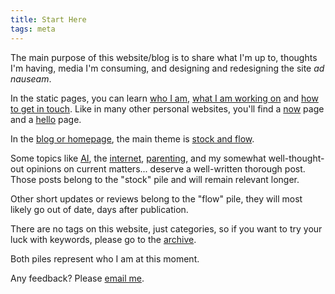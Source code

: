 ```yaml
---
title: Start Here
tags: meta
---
```


The main purpose of this website/blog is to share what I'm up to, thoughts I'm having, media I'm consuming, and designing and redesigning the site <em>ad nauseam</em>.

In the static pages, you can learn <a href="https://www.carlosrodrigo.com/about/">who I am</a>, <a href="https://www.carlosrodrigo.com/work/">what I am working on</a> and <a href="https://www.carlosrodrigo.com/contact/">how to get in touch</a>. Like in many other personal websites, you'll find a <a href="https://www.carlosrodrigo.com/now/">now</a> page and a <a href="/hello">hello</a> page.

In the <a href="/">blog or homepage</a>, the main theme is <a href="https://snarkmarket.com/2010/4890/">stock and flow</a>. 

Some topics like <a href="/category/ai">AI</a>, the <a href="/category/internet">internet</a>, <a href="/category/parenting">parenting</a>, and my somewhat well-thought-out opinions on current matters... deserve a well-written thorough post. Those posts belong to the "stock" pile and will remain relevant longer. 

Other short updates or reviews belong to the "flow" pile, they will most likely go out of date, days after publication.

There are no tags on this website, just categories, so if you want to try your luck with keywords, please go to the <a href="https://www.carlosrodrigo.com/archive/">archive</a>.

Both piles represent who I am at this moment.

Any feedback? Please <a href="https://www.carlosrodrigo.com/contact/">email me</a>.